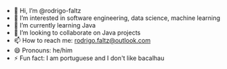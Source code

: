 - 👋 Hi, I’m @rodrigo-faltz
- 👀 I’m interested in software engineering, data science, machine learning
- 🌱 I’m currently learning Java
- 💞️ I’m looking to collaborate on Java projects
- 📫 How to reach me: rodrigo.faltz@outlook.com
- 😄 Pronouns: he/him 
- ⚡ Fun fact: I am portuguese and I don't like bacalhau

<!---
rodrigo-faltz/rodrigo-faltz is a ✨ special ✨ repository because its `README.md` (this file) appears on your GitHub profile.
You can click the Preview link to take a look at your changes.
--->
